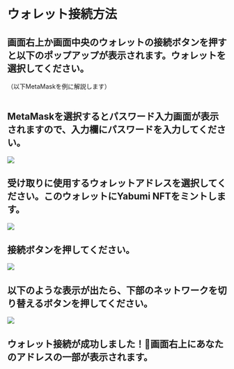 # ウォレット接続方法

## 画面右上か画面中央のウォレットの接続ボタンを押すと以下のポップアップが表示されます。ウォレットを選択してください。

（以下MetaMaskを例に解説します）

<figure><img src="../../.gitbook/assets/image (34).png" alt=""><figcaption></figcaption></figure>

## MetaMaskを選択するとパスワード入力画面が表示されますので、入力欄にパスワードを入力してください。

![](<../../.gitbook/assets/image (14).png>)

## 受け取りに使用するウォレットアドレスを選択してください。このウォレットにYabumi NFTをミントします。

![](<../../.gitbook/assets/image (39).png>)



## 接続ボタンを押してください。

![](<../../.gitbook/assets/image (30).png>)

## 以下のような表示が出たら、下部のネットワークを切り替えるボタンを押してください。

![](<../../.gitbook/assets/image (38).png>)

## ウォレット接続が成功しました！🎉画面右上にあなたのアドレスの一部が表示されます。

<figure><img src="../../.gitbook/assets/image.png" alt=""><figcaption></figcaption></figure>

##

